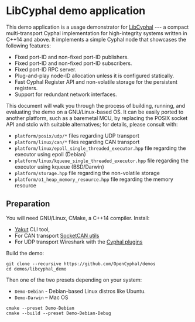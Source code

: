 # LibCyphal demo application

This demo application is a usage demonstrator for [LibCyphal](https://github.com/OpenCyphal-Garage/libcyphal) ---
a compact multi-transport Cyphal implementation for high-integrity systems written in C++14 and above.
It implements a simple Cyphal node that showcases the following features:

- Fixed port-ID and non-fixed port-ID publishers.
- Fixed port-ID and non-fixed port-ID subscribers.
- Fixed port-ID RPC server.
- Plug-and-play node-ID allocation unless it is configured statically.
- Fast Cyphal Register API and non-volatile storage for the persistent registers.
- Support for redundant network interfaces.

This document will walk you through the process of building, running, and evaluating the demo
on a GNU/Linux-based OS.
It can be easily ported to another platform, such as a baremetal MCU,
by replacing the POSIX socket API and stdio with suitable alternatives;
for details, please consult with:
- `platform/posix/udp/*` files regarding UDP transport
- `platform/linux/can/*` files regarding CAN transport
- `platform/linux/epoll_single_threaded_executor.hpp` file regarding the executor using epoll (Debian)
- `platform/linux/kqueue_single_threaded_executor.hpp` file regarding the executor using kqueue (BSD/Darwin)
- `platform/storage.hpp` file regarding the non-volatile storage
- `platform/o1_heap_memory_resource.hpp` file regarding the memory resource

## Preparation

You will need GNU/Linux, CMake, a C++14 compiler.
Install:
- [Yakut](https://github.com/OpenCyphal/yakut) CLI tool,
- For CAN transport [SocketCAN utils](https://github.com/linux-can/can-utils)
- For UDP transport Wireshark with the [Cyphal plugins](https://github.com/OpenCyphal/wireshark_plugins)

Build the demo:

```shell
git clone --recursive https://github.com/OpenCyphal/demos
cd demos/libcyphal_demo
```
Then one of the two presets depending on your system:

- `Demo-Debian` - Debian-based Linux distros like Ubuntu.
- `Demo-Darwin` – Mac OS

```
cmake --preset Demo-Debian
cmake --build --preset Demo-Debian-Debug
```
